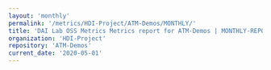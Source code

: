 ```yaml
---
layout: 'monthly'
permalink: '/metrics/HDI-Project/ATM-Demos/MONTHLY/'
title: 'DAI Lab OSS Metrics Metrics report for ATM-Demos | MONTHLY-REPORT-2020-05-01'
organization: 'HDI-Project'
repository: 'ATM-Demos'
current_date: '2020-05-01'
---
```

